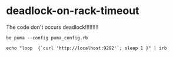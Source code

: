 # deadlock-on-rack-timeout
The code don't occurs deadlock!!!!!!!!!

```
be puma --config puma_config.rb
```
```
echo "loop  {`curl 'http://localhost:9292'`; sleep 1 }" | irb
```
